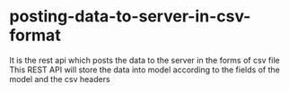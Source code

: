 # posting-data-to-server-in-csv-format
It is the rest api which posts the data to the server in the forms of csv file
This REST API will store the data into model according to the fields of the model and the csv headers
